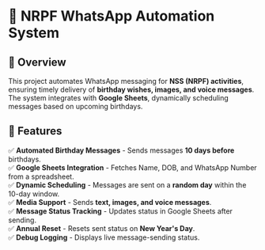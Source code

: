 # 📌 NRPF WhatsApp Automation System

## 🚀 Overview
This project automates WhatsApp messaging for **NSS (NRPF) activities**, ensuring timely delivery of **birthday wishes, images, and voice messages**. The system integrates with **Google Sheets**, dynamically scheduling messages based on upcoming birthdays.

## 🎯 Features
✅ **Automated Birthday Messages** - Sends messages **10 days before** birthdays.  
✅ **Google Sheets Integration** - Fetches Name, DOB, and WhatsApp Number from a spreadsheet.  
✅ **Dynamic Scheduling** - Messages are sent on a **random day** within the 10-day window.  
✅ **Media Support** - Sends **text, images, and voice messages**.  
✅ **Message Status Tracking** - Updates status in Google Sheets after sending.  
✅ **Annual Reset** - Resets sent status on **New Year's Day**.  
✅ **Debug Logging** - Displays live message-sending status.  

